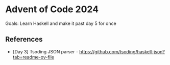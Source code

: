 # Advent of Code 2024
Goals: Learn Haskell and make it past day 5 for once

## References
- [Day 3] Tsoding JSON parser - https://github.com/tsoding/haskell-json?tab=readme-ov-file
